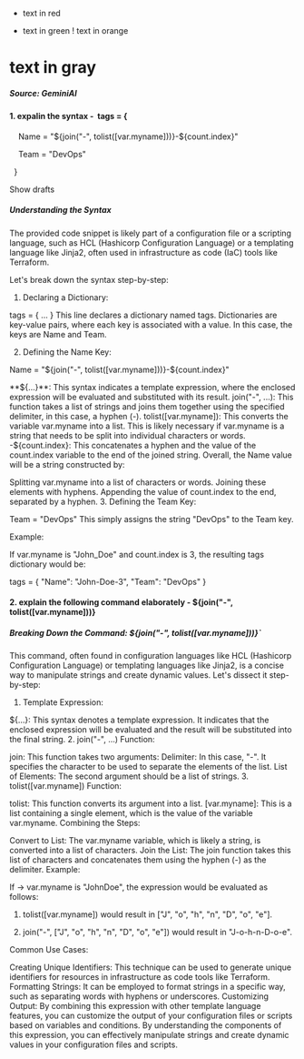 - text in red
+ text in green
! text in orange
# text in gray



##### Source: GeminiAI

#### 1. expalin the syntax -  tags = {

    Name = "${join("-", tolist([var.myname]))}-${count.index}"

    Team = "DevOps"

  }


Show drafts


##### Understanding the Syntax

The provided code snippet is likely part of a configuration file or a scripting language, such as HCL (Hashicorp Configuration Language) or a templating language like Jinja2, often used in infrastructure as code (IaC) tools like Terraform.

Let's break down the syntax step-by-step:

1. Declaring a Dictionary:

tags = {
    ...
}
This line declares a dictionary named tags. Dictionaries are key-value pairs, where each key is associated with a value. In this case, the keys are Name and Team.

2. Defining the Name Key:

Name = "${join("-", tolist([var.myname]))}-${count.index}"

**${...}**: This syntax indicates a template expression, where the enclosed expression will be evaluated and substituted with its result.
join("-", ...): This function takes a list of strings and joins them together using the specified delimiter, in this case, a hyphen (-).
tolist([var.myname]): This converts the variable var.myname into a list. This is likely necessary if var.myname is a string that needs to be split into individual characters or words.
-${count.index}: This concatenates a hyphen and the value of the count.index variable to the end of the joined string.
Overall, the Name value will be a string constructed by:

Splitting var.myname into a list of characters or words.
Joining these elements with hyphens.
Appending the value of count.index to the end, separated by a hyphen.
3. Defining the Team Key:

Team = "DevOps"
This simply assigns the string "DevOps" to the Team key.

Example:

If var.myname is "John_Doe" and count.index is 3, the resulting tags dictionary would be:

tags = {
    "Name": "John-Doe-3",
    "Team": "DevOps"
}


#### 2.  explain the following command elaborately - ${join("-", tolist([var.myname]))}


##### Breaking Down the Command: ${join("-", tolist([var.myname]))}`

This command, often found in configuration languages like HCL (Hashicorp Configuration Language) or templating languages like Jinja2, is a concise way to manipulate strings and create dynamic values. Let's dissect it step-by-step:

1. Template Expression:

${...}: This syntax denotes a template expression. It indicates that the enclosed expression will be evaluated and the result will be substituted into the final string.
2. join("-", ...) Function:

join: This function takes two arguments:
Delimiter: In this case, "-". It specifies the character to be used to separate the elements of the list.
List of Elements: The second argument should be a list of strings.
3. tolist([var.myname]) Function:

tolist: This function converts its argument into a list.
[var.myname]: This is a list containing a single element, which is the value of the variable var.myname.
Combining the Steps:

Convert to List: The var.myname variable, which is likely a string, is converted into a list of characters.
Join the List: The join function takes this list of characters and concatenates them using the hyphen (-) as the delimiter.
Example:

If -> var.myname is "JohnDoe", the expression would be evaluated as follows:

1.  tolist([var.myname]) would result in ["J", "o", "h", "n", "D", "o", "e"].

2.  join("-", ["J", "o", "h", "n", "D", "o", "e"]) would result in "J-o-h-n-D-o-e".

Common Use Cases:

Creating Unique Identifiers: This technique can be used to generate unique identifiers for resources in infrastructure as code tools like Terraform.
Formatting Strings: It can be employed to format strings in a specific way, such as separating words with hyphens or underscores.
Customizing Output: By combining this expression with other template language features, you can customize the output of your configuration files or scripts based on variables and conditions.
By understanding the components of this expression, you can effectively manipulate strings and create dynamic values in your configuration files and scripts.

